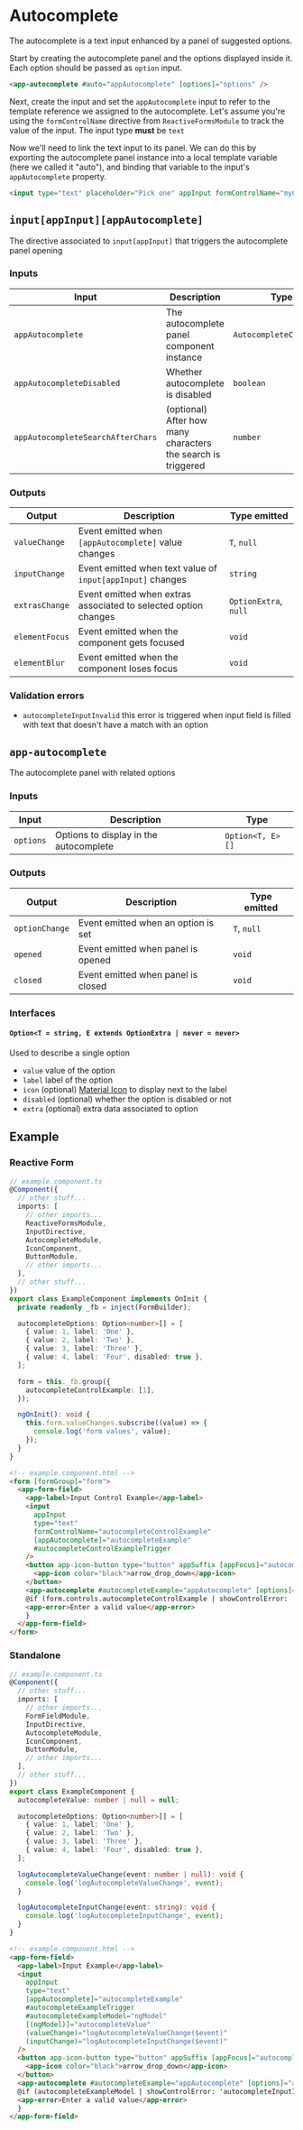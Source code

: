 # Autocomplete

The autocomplete is a text input enhanced by a panel of suggested options.

Start by creating the autocomplete panel and the options displayed inside it. Each option should be passed as `option` input.

```html
<app-autocomplete #auto="appAutocomplete" [options]="options" />
```

Next, create the input and set the `appAutocomplete` input to refer to the template reference we assigned to the autocomplete. Let's assume you're using the `formControlName` directive from `ReactiveFormsModule` to track the value of the input. The input type **must** be `text`

Now we'll need to link the text input to its panel. We can do this by exporting the autocomplete panel instance into a local template variable (here we called it "auto"), and binding that variable to the input's `appAutocomplete` property.

```html
<input type="text" placeholder="Pick one" appInput formControlName="myControl" [appAutocomplete]="auto" />
```

## `input[appInput][appAutocomplete]`

The directive associated to `input[appInput]` that triggers the autocomplete panel opening

### Inputs

| Input                             | Description                                                  | Type                    |
| --------------------------------- | ------------------------------------------------------------ | ----------------------- |
| `appAutocomplete`                 | The autocomplete panel component instance                    | `AutocompleteComponent` |
| `appAutocompleteDisabled`         | Whether autocomplete is disabled                             | `boolean`               |
| `appAutocompleteSearchAfterChars` | (optional) After how many characters the search is triggered | `number`                |

### Outputs

| Output         | Description                                                     | Type emitted          |
| -------------- | --------------------------------------------------------------- | --------------------- |
| `valueChange`  | Event emitted when `[appAutocomplete]` value changes            | `T`, `null`           |
| `inputChange`  | Event emitted when text value of `input[appInput]` changes      | `string`              |
| `extrasChange` | Event emitted when extras associated to selected option changes | `OptionExtra`, `null` |
| `elementFocus` | Event emitted when the component gets focused                   | `void`                |
| `elementBlur`  | Event emitted when the component loses focus                    | `void`                |

### Validation errors

- `autocompleteInputInvalid` this error is triggered when input field is filled with text that doesn't have a match with an option

## `app-autocomplete`

The autocomplete panel with related options

### Inputs

| Input     | Description                            | Type             |
| --------- | -------------------------------------- | ---------------- |
| `options` | Options to display in the autocomplete | `Option<T, E>[]` |

### Outputs

| Output         | Description                         | Type emitted |
| -------------- | ----------------------------------- | ------------ |
| `optionChange` | Event emitted when an option is set | `T`, `null`  |
| `opened`       | Event emitted when panel is opened  | `void`       |
| `closed`       | Event emitted when panel is closed  | `void`       |

### Interfaces

#### `Option<T = string, E extends OptionExtra | never = never>`

Used to describe a single option

- `value` value of the option
- `label` label of the option
- `icon` (optional) [Material Icon](https://fonts.google.com/icons?icon.set=Material+Icons) to display next to the label
- `disabled` (optional) whether the option is disabled or not
- `extra` (optional) extra data associated to option

## Example

### Reactive Form

```typescript
// example.component.ts
@Component({
  // other stuff...
  imports: [
    // other imports...
    ReactiveFormsModule,
    InputDirective,
    AutocompleteModule,
    IconComponent,
    ButtonModule,
    // other imports...
  ],
  // other stuff...
})
export class ExampleComponent implements OnInit {
  private readonly _fb = inject(FormBuilder);

  autocompleteOptions: Option<number>[] = [
    { value: 1, label: 'One' },
    { value: 2, label: 'Two' },
    { value: 3, label: 'Three' },
    { value: 4, label: 'Four', disabled: true },
  ];

  form = this._fb.group({
    autocompleteControlExample: [1],
  });

  ngOnInit(): void {
    this.form.valueChanges.subscribe((value) => {
      console.log('form values', value);
    });
  }
}
```

```html
<!-- example.component.html -->
<form [formGroup]="form">
  <app-form-field>
    <app-label>Input Control Example</app-label>
    <input
      appInput
      type="text"
      formControlName="autocompleteControlExample"
      [appAutocomplete]="autocompleteExample"
      #autocompleteControlExampleTrigger
    />
    <button app-icon-button type="button" appSuffix [appFocus]="autocompleteControlExampleTrigger">
      <app-icon color="black">arrow_drop_down</app-icon>
    </button>
    <app-autocomplete #autocompleteExample="appAutocomplete" [options]="autocompleteOptions" />
    @if (form.controls.autocompleteControlExample | showControlError: 'autocompleteInputInvalid') {
    <app-error>Enter a valid value</app-error>
    }
  </app-form-field>
</form>
```

### Standalone

```typescript
// example.component.ts
@Component({
  // other stuff...
  imports: [
    // other imports...
    FormFieldModule,
    InputDirective,
    AutocompleteModule,
    IconComponent,
    ButtonModule,
    // other imports...
  ],
  // other stuff...
})
export class ExampleComponent {
  autocompleteValue: number | null = null;

  autocompleteOptions: Option<number>[] = [
    { value: 1, label: 'One' },
    { value: 2, label: 'Two' },
    { value: 3, label: 'Three' },
    { value: 4, label: 'Four', disabled: true },
  ];

  logAutocompleteValueChange(event: number | null): void {
    console.log('logAutocompleteValueChange', event);
  }

  logAutocompleteInputChange(event: string): void {
    console.log('logAutocompleteInputChange', event);
  }
}
```

```html
<!-- example.component.html -->
<app-form-field>
  <app-label>Input Example</app-label>
  <input
    appInput
    type="text"
    [appAutocomplete]="autocompleteExample"
    #autocompleteExampleTrigger
    #autocompleteExampleModel="ngModel"
    [(ngModel)]="autocompleteValue"
    (valueChange)="logAutocompleteValueChange($event)"
    (inputChange)="logAutocompleteInputChange($event)"
  />
  <button app-icon-button type="button" appSuffix [appFocus]="autocompleteExampleTrigger">
    <app-icon color="black">arrow_drop_down</app-icon>
  </button>
  <app-autocomplete #autocompleteExample="appAutocomplete" [options]="autocompleteOptions" />
  @if (autocompleteExampleModel | showControlError: 'autocompleteInputInvalid') {
  <app-error>Enter a valid value</app-error>
  }
</app-form-field>
```
